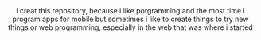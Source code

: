 <center>
i creat this repository, because i like porgramming and the most time i program apps for mobile but sometimes i like to create things to try new things or web programming, especially in the web that was where i started
</center>

